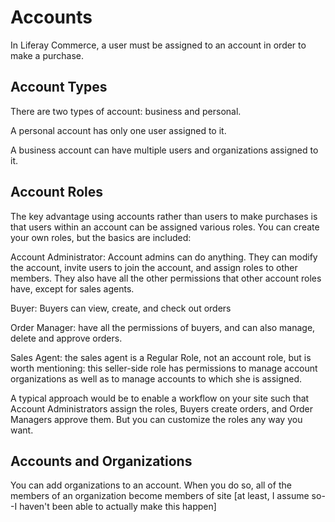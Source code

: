 # Accounts

In Liferay Commerce, a user must be assigned to an account in order to make
a purchase.

## Account Types

There are two types of account: business and personal.

A personal account has only one user assigned to it. 

A business account can have multiple users and organizations assigned to it.

## Account Roles

The key advantage using accounts rather than users to make purchases is that
users within an account can be assigned various roles. You can create your own
roles, but the basics are included:

Account Administrator: Account admins can do anything. They can modify the
account, invite users to join the account, and assign roles to other members.
They also have all the other permissions that other account roles have, except
for sales agents.

Buyer: Buyers can view, create, and check out orders

Order Manager: have all the permissions of buyers, and can also manage, delete
and approve orders.

Sales Agent: the sales agent is a Regular Role, not an account role, but is
worth mentioning: this seller-side role has permissions to manage account
organizations as well as to manage accounts to which she is assigned.

A typical approach would be to enable a workflow on your site such that Account Administrators assign the roles, Buyers create orders, and Order Managers approve them. But you can customize the roles any way you want.

## Accounts and Organizations

You can add organizations to an account. When you do so, all of the members of
an organization become members of site [at least, I assume so--I haven't been
able to actually make this happen]
